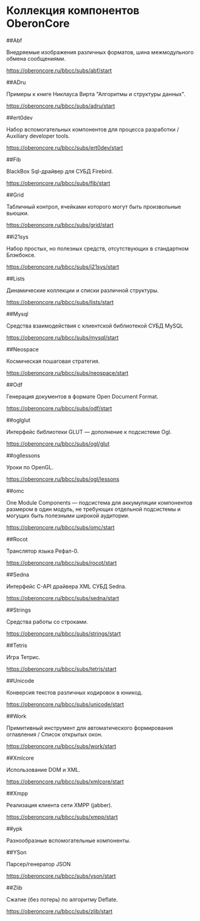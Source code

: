 # Коллекция компонентов OberonCore

##Abf

Внедряемые изображения различных форматов, шина межмодульного обмена сообщениями.

https://oberoncore.ru/bbcc/subs/abf/start

##ADru

Примеры к книге Никлауса Вирта "Алгоритмы и структуры данных".

https://oberoncore.ru/bbcc/subs/adru/start

##ert0dev

Набор вспомогательных компонентов для процесса разработки / Auxiliary developer tools.

https://oberoncore.ru/bbcc/subs/ert0dev/start

##Fib

BlackBox Sql-драйвер для СУБД Firebird.

https://oberoncore.ru/bbcc/subs/fib/start

##Grid

Табличный контрол, ячейками которого могут быть произвольные вьюшки.

https://oberoncore.ru/bbcc/subs/grid/start

##i21sys

Набор простых, но полезных средств, отсутствующих в стандартном Блэкбоксе.

https://oberoncore.ru/bbcc/subs/i21sys/start

##Lists

Динамические коллекции и списки различной структуры.

https://oberoncore.ru/bbcc/subs/lists/start

##Mysql

Средства взаимодействия с клиентской библиотекой СУБД MySQL

https://oberoncore.ru/bbcc/subs/mysql/start

##Neospace

Космическая пошаговая стратегия.

https://oberoncore.ru/bbcc/subs/neospace/start

##Odf

Генерация документов в формате Open Document Format.

https://oberoncore.ru/bbcc/subs/odf/start

##oglglut

Интерфейс библиотеки GLUT — дополнение к подсистеме Ogl.

https://oberoncore.ru/bbcc/subs/ogl/glut

##ogllessons

Уроки по OpenGL.

https://oberoncore.ru/bbcc/subs/ogl/lessons

##omc

One Module Components — подсистема для аккумуляции компонентов размером в один модуль, не требующих отдельной подсистемы и могущих быть полезными широкой аудитории.

https://oberoncore.ru/bbcc/subs/omc/start

##Rocot

Транслятор языка Рефал-0.

https://oberoncore.ru/bbcc/subs/rocot/start

##Sedna

Интерфейс C-API драйвера XML СУБД Sedna.

https://oberoncore.ru/bbcc/subs/sedna/start

##Strings

Средства работы со строками.

https://oberoncore.ru/bbcc/subs/strings/start

##Tetris

Игра Тетрис.

https://oberoncore.ru/bbcc/subs/tetris/start

##Unicode

Конверсия текстов различных кодировок в юникод.

https://oberoncore.ru/bbcc/subs/unicode/start

##Work

Примитивный инструмент для автоматического формирования оглавления / Список открытых окон.

https://oberoncore.ru/bbcc/subs/work/start

##Xmlcore

Использование DOM и XML.

https://oberoncore.ru/bbcc/subs/xmlcore/start

##Xmpp

Реализация клиента сети XMPP (jabber). 

https://oberoncore.ru/bbcc/subs/xmpp/start

##ypk

Разнообразные вспомогательные компоненты.

##YSon

Парсер/генератор JSON

https://oberoncore.ru/bbcc/subs/yson/start 

##Zlib

Сжатие (без потерь) по алгоритму Deflate.

https://oberoncore.ru/bbcc/subs/zlib/start